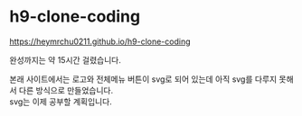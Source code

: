 # h9-clone-coding

https://heymrchu0211.github.io/h9-clone-coding

완성까지는 약 15시간 걸렸습니다.

본래 사이트에서는 로고와 전체메뉴 버튼이 svg로 되어 있는데
아직 svg를 다루지 못해서 다른 방식으로 만들었습니다.<br>
svg는 이제 공부할 계획입니다.
